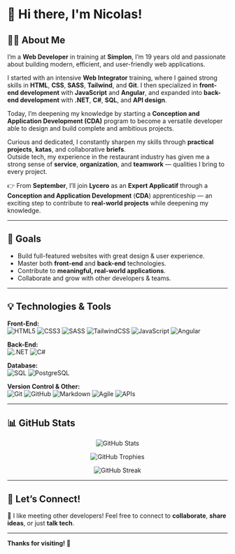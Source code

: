 # 👋 Hi there, I'm Nicolas!

## 👨‍💻 About Me

I’m a **Web Developer** in training at **Simplon**, I’m 19 years old and passionate about building modern, efficient, and user-friendly web applications.

I started with an intensive **Web Integrator** training, where I gained strong skills in **HTML**, **CSS**, **SASS**, **Tailwind**, and **Git**. I then specialized in **front-end development** with **JavaScript** and **Angular**, and expanded into **back-end development** with **.NET**, **C#**, **SQL**, and **API design**.

Today, I’m deepening my knowledge by starting a **Conception and Application Development (CDA)** program to become a versatile developer able to design and build complete and ambitious projects.

Curious and dedicated, I constantly sharpen my skills through **practical projects**, **katas**, and collaborative **briefs**.  
Outside tech, my experience in the restaurant industry has given me a strong sense of **service**, **organization**, and **teamwork** — qualities I bring to every project.

👉 From **September**, I’ll join **Lycero** as an **Expert Applicatif** through a **Conception and Application Development** (**CDA**) apprenticeship — an exciting step to contribute to **real-world projects** while deepening my knowledge.

---

## 🚀 Goals
- Build full-featured websites with great design & user experience.
- Master both **front-end** and **back-end** technologies.
- Contribute to **meaningful, real-world applications**.
- Collaborate and grow with other developers & teams.

---

## 💡 Technologies & Tools

**Front-End:**  
![HTML5](https://img.shields.io/badge/-HTML5-E34F26?style=flat-square&logo=html5&logoColor=white)
![CSS3](https://img.shields.io/badge/-CSS3-1572B6?style=flat-square&logo=css3&logoColor=white)
![SASS](https://img.shields.io/badge/-SASS-CC6699?style=flat-square&logo=sass&logoColor=white)
![TailwindCSS](https://img.shields.io/badge/-Tailwind_CSS-38B2AC?style=flat-square&logo=tailwind-css&logoColor=white)
![JavaScript](https://img.shields.io/badge/-JavaScript-F7DF1E?style=flat-square&logo=javascript&logoColor=black)
![Angular](https://img.shields.io/badge/-Angular-DD0031?style=flat-square&logo=angular&logoColor=white)


**Back-End:**  
![.NET](https://img.shields.io/badge/-.NET-512BD4?style=flat-square&logo=dotnet&logoColor=white)
![C#](https://img.shields.io/badge/-C%23-239120?style=flat-square&logo=c-sharp&logoColor=white)

**Database:**  
![SQL](https://img.shields.io/badge/-SQL-4479A1?style=flat-square&logo=mysql&logoColor=white)
![PostgreSQL](https://img.shields.io/badge/-PostgreSQL-336791?style=flat-square&logo=postgresql&logoColor=white)

**Version Control & Other:**  
![Git](https://img.shields.io/badge/-Git-F05032?style=flat-square&logo=git&logoColor=white)
![GitHub](https://img.shields.io/badge/-GitHub-181717?style=flat-square&logo=github&logoColor=white)
![Markdown](https://img.shields.io/badge/-Markdown-000000?style=flat-square&logo=markdown&logoColor=white)
![Agile](https://img.shields.io/badge/-Agile-0052CC?style=flat-square&logo=jira&logoColor=white)
![APIs](https://img.shields.io/badge/-API-FF6F00?style=flat-square&logo=api&logoColor=white)

---

## 📊 GitHub Stats

<p align="center">
  <img src="https://github-readme-stats.vercel.app/api?username=Lafuente-Nicolas&show_icons=true&theme=radical" alt="GitHub Stats"/>
</p>
<p align="center">
  <img src="https://github-profile-trophy.vercel.app/?username=Lafuente-Nicolas&theme=radical&no-bg=true&margin-w=15" alt="GitHub Trophies"/>
</p>
<p align="center">
  <img src="https://github-readme-streak-stats.herokuapp.com/?user=Lafuente-Nicolas&theme=radical" alt="GitHub Streak"/>
</p>

---

## 🎯 Let’s Connect!
💬 I like meeting other developers! Feel free to connect to **collaborate**, **share ideas**, or just **talk tech**.

---

**Thanks for visiting! 🚀**

